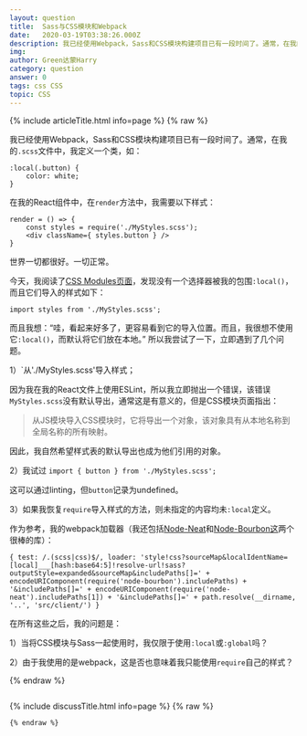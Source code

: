 ```yaml
---
layout: question
title:  Sass与CSS模块和Webpack
date:   2020-03-19T03:38:26.000Z
description: 我已经使用Webpack，Sass和CSS模块构建项目已有一段时间了。通常，在我的.scss文件中，我定义一个类，如： local(.button) ...
img: 
author: Green达蒙Harry
category: question
answer: 0
tags: css CSS
topic: CSS
---
```

<div class="article-root">
  <div class="article">
    {% include articleTitle.html info=page %}
    {% raw %}
    <div class="article-content"><p><font style="vertical-align: inherit;"><font style="vertical-align: inherit;">我已经使用Webpack，Sass和CSS模块构建项目已有一段时间了。</font><font style="vertical-align: inherit;">通常，在我的</font></font><code>.scss</code><font style="vertical-align: inherit;"><font style="vertical-align: inherit;">文件中，我定义一个类，如：</font></font></p>

<pre><code>:local(.button) {<font></font>
    color: white;<font></font>
}<font></font>
</code></pre>

<p><font style="vertical-align: inherit;"><font style="vertical-align: inherit;">在我的React组件中，在</font></font><code>render</code><font style="vertical-align: inherit;"><font style="vertical-align: inherit;">方法中，我需要以下样式：</font></font></p>

<pre><code>render = () =&gt; {<font></font>
    const styles = require('./MyStyles.scss');<font></font>
    &lt;div className={ styles.button } /&gt;<font></font>
}<font></font>
</code></pre>

<p><font style="vertical-align: inherit;"><font style="vertical-align: inherit;">世界一切都很好。</font><font style="vertical-align: inherit;">一切正常。</font></font></p>

<p><font style="vertical-align: inherit;"><font style="vertical-align: inherit;">今天，我阅读了</font></font><a href="https://github.com/css-modules/css-modules"><font style="vertical-align: inherit;"><font style="vertical-align: inherit;">CSS Modules页面</font></font></a><font style="vertical-align: inherit;"><font style="vertical-align: inherit;">，发现没有一个选择器被我的包围</font></font><code>:local()</code><font style="vertical-align: inherit;"><font style="vertical-align: inherit;">，而且它们导入的样式如下：</font></font></p>

<pre><code>import styles from './MyStyles.scss';
</code></pre>

<p><font style="vertical-align: inherit;"><font style="vertical-align: inherit;">而且我想：“哇，看起来好多了，更容易看到它的导入位置。而且，我很想不使用它</font></font><code>:local()</code><font style="vertical-align: inherit;"><font style="vertical-align: inherit;">，而默认</font><font style="vertical-align: inherit;">将它们放在</font><font style="vertical-align: inherit;">本地。” </font><font style="vertical-align: inherit;">所以我尝试了一下，立即遇到了几个问题。</font></font></p>

<p><font style="vertical-align: inherit;"><font style="vertical-align: inherit;">1）`从'./MyStyles.scss'导入样式；</font></font></p>

<p><font style="vertical-align: inherit;"><font style="vertical-align: inherit;">因为我在我的React文件上使用ESLint，所以我立即抛出一个错误，该错误</font></font><code>MyStyles.scss</code><font style="vertical-align: inherit;"><font style="vertical-align: inherit;">没有默认导出，通常这是有意义的，但是CSS模块页面指出：</font></font></p>

<blockquote>
  <p><font style="vertical-align: inherit;"><font style="vertical-align: inherit;">从JS模块导入CSS模块时，它将导出一个对象，该对象具有从本地名称到全局名称的所有映射。</font></font></p>
</blockquote>

<p><font style="vertical-align: inherit;"><font style="vertical-align: inherit;">因此，我自然希望样式表的默认导出也成为他们引用的对象。</font></font></p>

<p><font style="vertical-align: inherit;"><font style="vertical-align: inherit;">2）我试过 </font></font><code>import { button } from './MyStyles.scss';</code></p>

<p><font style="vertical-align: inherit;"><font style="vertical-align: inherit;">这可以通过linting，但</font></font><code>button</code><font style="vertical-align: inherit;"><font style="vertical-align: inherit;">记录为undefined。</font></font></p>

<p><font style="vertical-align: inherit;"><font style="vertical-align: inherit;">3）如果我恢复</font></font><code>require</code><font style="vertical-align: inherit;"><font style="vertical-align: inherit;">导入样式</font><font style="vertical-align: inherit;">的</font><font style="vertical-align: inherit;">方法，则未指定的内容均未</font></font><code>:local</code><font style="vertical-align: inherit;"><font style="vertical-align: inherit;">定义。</font></font></p>

<p><font style="vertical-align: inherit;"><font style="vertical-align: inherit;">作为参考，我的webpack加载器（我还包括</font></font><a href="https://www.npmjs.com/package/node-neat"><font style="vertical-align: inherit;"><font style="vertical-align: inherit;">Node-Neat</font></font></a><font style="vertical-align: inherit;"><font style="vertical-align: inherit;">和</font></font><a href="https://www.npmjs.com/package/node-bourbon"><font style="vertical-align: inherit;"><font style="vertical-align: inherit;">Node-Bourbon这</font></font></a><font style="vertical-align: inherit;"><font style="vertical-align: inherit;">两个很棒的库）：</font></font></p>

<pre><code>{ test: /.(scss|css)$/, loader: 'style!css?sourceMap&amp;localIdentName=[local]___[hash:base64:5]!resolve-url!sass?outputStyle=expanded&amp;sourceMap&amp;includePaths[]=' + encodeURIComponent(require('node-bourbon').includePaths) +<font></font>
'&amp;includePaths[]=' + encodeURIComponent(require('node-neat').includePaths[1]) + '&amp;includePaths[]=' + path.resolve(__dirname, '..', 'src/client/') }<font></font>
</code></pre>

<p><font style="vertical-align: inherit;"><font style="vertical-align: inherit;">在所有这些之后，我的问题是：</font></font></p>

<p><font style="vertical-align: inherit;"><font style="vertical-align: inherit;">1）当将CSS模块与Sass一起使用时，我仅限于使用</font></font><code>:local</code><font style="vertical-align: inherit;"><font style="vertical-align: inherit;">或</font></font><code>:global</code><font style="vertical-align: inherit;"><font style="vertical-align: inherit;">吗？</font></font></p>

<p><font style="vertical-align: inherit;"><font style="vertical-align: inherit;">2）由于我使用的是webpack，这是否也意味着我只能使用</font></font><code>require</code><font style="vertical-align: inherit;"><font style="vertical-align: inherit;">自己的样式？</font></font></p></div>
    {% endraw %}
  </div>
  <p style="height: 0;width:0;overflow: hidden;"> 第2306篇《Sass与CSS模块和Webpack》来自Winter(https://github.com/aiyld/aiyld.github.io)的站点</p>
  <div class="discuss-wrapper">
    {% include discussTitle.html info=page %}
    {% raw %}
    
    {% endraw %}
  </div>
<div>
